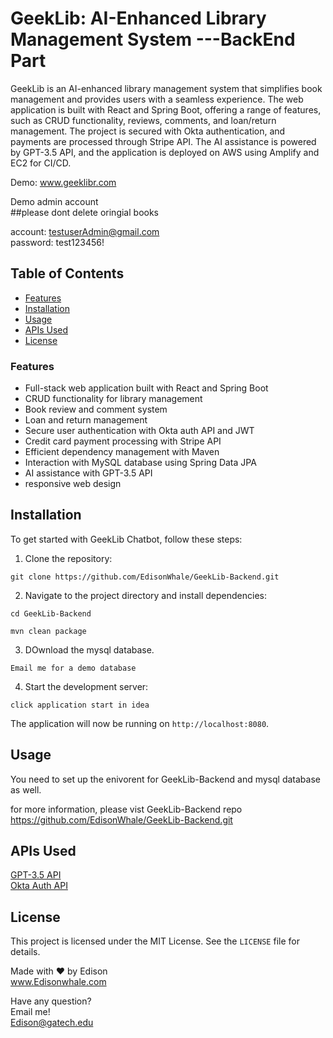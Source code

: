 # GeekLib: AI-Enhanced Library Management System ---BackEnd Part

GeekLib is an AI-enhanced library management system that simplifies book management and provides users with a seamless experience. The web application is built with React and Spring Boot, offering a range of features, such as CRUD functionality, reviews, comments, and loan/return management. The project is secured with Okta authentication, and payments are processed through Stripe API. The AI assistance is powered by GPT-3.5 API, and the application is deployed on AWS using Amplify and EC2 for CI/CD.


Demo: www.geeklibr.com

Demo admin account <br>
##please dont delete oringial books

account: testuserAdmin@gmail.com<br>
password: test123456!
## Table of Contents

- [Features](#features)
- [Installation](#installation)
- [Usage](#usage)
- [APIs Used](#apis-used)
- [License](#license)


### Features

- Full-stack web application built with React and Spring Boot
- CRUD functionality for library management
- Book review and comment system
- Loan and return management
- Secure user authentication with Okta auth API and JWT
- Credit card payment processing with Stripe API
- Efficient dependency management with Maven
- Interaction with MySQL database using Spring Data JPA
- AI assistance with GPT-3.5 API
- responsive web design

## Installation

To get started with GeekLib Chatbot, follow these steps:

1. Clone the repository:  
```
git clone https://github.com/EdisonWhale/GeekLib-Backend.git
```
2. Navigate to the project directory and install dependencies:  
```
cd GeekLib-Backend
```
```
mvn clean package
  ```
3. DOwnload the mysql database. 
```
Email me for a demo database
```
 
4. Start the development server:  
```
click application start in idea
```

The application will now be running on `http://localhost:8080`.


## Usage

You need to set up the enivorent for GeekLib-Backend and mysql database as well.

for more information, please vist GeekLib-Backend repo
https://github.com/EdisonWhale/GeekLib-Backend.git

## APIs Used
[GPT-3.5 API](https://openai.com/api/gpt-3/)<br>
[Okta Auth API](https://developer.okta.com/)

## License

This project is licensed under the MIT License. See the `LICENSE` file for details.

Made with ❤️ by Edison<br>
www.Edisonwhale.com

Have any question?  
Email me!  
Edison@gatech.edu
